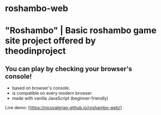 # roshambo-web
# "Roshambo" |  Basic roshambo game site project offered by theodinproject
## You can play by checking your browser's console!

- based on browser's console.
- is compatible on every modern browser.
- made with vanilla JavaScript (beginner-friendly)

Live demo: [https://nicovalerian.github.io/roshambo-web/]

